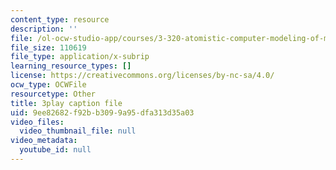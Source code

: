 ```yaml
---
content_type: resource
description: ''
file: /ol-ocw-studio-app/courses/3-320-atomistic-computer-modeling-of-materials-sma-5107-spring-2005/9ee82682f92bb3099a95dfa313d35a03_egK3Cih11J4.srt
file_size: 110619
file_type: application/x-subrip
learning_resource_types: []
license: https://creativecommons.org/licenses/by-nc-sa/4.0/
ocw_type: OCWFile
resourcetype: Other
title: 3play caption file
uid: 9ee82682-f92b-b309-9a95-dfa313d35a03
video_files:
  video_thumbnail_file: null
video_metadata:
  youtube_id: null
---
```

